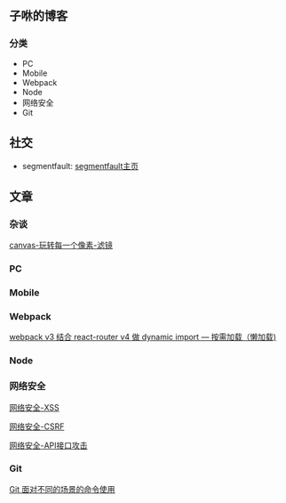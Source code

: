 子咻的博客
---
### 分类
 - PC
 - Mobile
 - Webpack
 - Node
 - 网络安全
 - Git

社交
----
- segmentfault: [segmentfault主页](https://segmentfault.com/u/killpigdao)

文章
---

### 杂谈

[canvas-玩转每一个像素-滤镜](https://github.com/CodeLittlePrince/blog/issues/4)

### PC

### Mobile

### Webpack

[webpack v3 结合 react-router v4 做 dynamic import — 按需加载（懒加载)](https://github.com/CodeLittlePrince/blog/issues/3)

### Node

### 网络安全

[网络安全-XSS](https://github.com/CodeLittlePrince/blog/issues/2)

[网络安全-CSRF](https://github.com/CodeLittlePrince/blog/issues/6)

[网络安全-API接口攻击](https://github.com/CodeLittlePrince/blog/issues/7)

### Git

[Git 面对不同的场景的命令使用](https://github.com/CodeLittlePrince/blog/issues/1)
